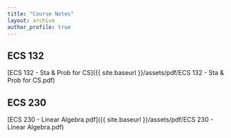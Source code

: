 ```yaml
---
title: "Course Notes"
layout: archive
author_profile: true
---
```

## ECS 132
[ECS 132 - Sta & Prob for CS]({{ site.baseurl }}/assets/pdf/ECS 132 - Sta & Prob for CS.pdf)

## ECS 230
[ECS 230 - Linear Algebra.pdf]({{ site.baseurl }}/assets/pdf/ECS 230 - Linear Algebra.pdf)
